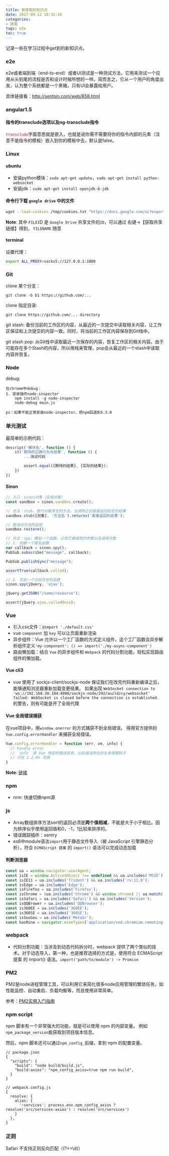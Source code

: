 ```yaml
---
title: 新获取的知识点
date: 2017-09-12 10:31:26
categories:
- 随笔
tags: e2e
toc: true
---
```


记录一些在学习过程中get到的新知识点。

### e2e
e2e或者端到端（end-to-end）或者UI测试是一种测试方法，它用来测试一个应用从头到尾的流程是否和设计时候所想的一样。简而言之，它从一个用户的角度出发，认为整个系统都是一个黑箱，只有UI会暴露给用户。

具体链接看：http://sentsin.com/web/658.html
<!--more-->
### angular1.5

#### 指令的transclude选项以及ng-transclude指令
<code style="color: #c7254e; background-color: #f9f2f4">transclude</code>字面意思就是嵌入，也就是说你需不需要将你的指令内部的元素（注意不是指令的模板）嵌入到你的模板中去，默认是false。

### Linux

#### ubuntu

- 安装python模块：`sudo apt-get update`，`sudo apt-get install python-websocket`
- 安装jdk：`sudo apt-get install openjdk-8-jdk`

#### 命令行下载 `google drive` 中的文件

```bash
wget --load-cookies /tmp/cookies.txt "https://docs.google.com/uc?export=download&confirm=$(wget --quiet --save-cookies /tmp/cookies.txt --keep-session-cookies --no-check-certificate 'https://docs.google.com/uc?export=download&id=FILEID' -O- | sed -rn 's/.*confirm=([0-9A-Za-z_]+).*/\1\n/p')&id=FILEID" -O FILENAME && rm -rf /tmp/cookies.txt
```

**Note**: 其中 `FILEI`D 是 `Google Drive` 共享文件的`ID`，可以通过 右键->【获取共享链接】得到， `FILENAME` 随意 

#### terminal

设置代理：
```bash
export ALL_PROXY=socks5://127.0.0.1:1080
```

### Git

clone 某个分支：
```
git clone -b b1 https://github.com/...
```
clone 指定目录:
```
git clone https://github.com/... directory
```

git stash: 备份当前的工作区的内容，从最近的一次提交中读取相关内容，让工作区保证和上次提交的内容一致。同时，将当前的工作区内容保存到Git栈中。

git stash pop: 从Git栈中读取最近一次保存的内容，恢复工作区的相关内容。由于可能存在多个Stash的内容，所以用栈来管理，pop会从最近的一个stash中读取内容并恢复。


### Node

debug:
```
在chrome中debug：
1. 安装插件node-inspector
    npm install -g node-inspector
    node-debug main.js

ps：如果不能正常安装node-inspector，把npm回退到5.3.0
```

### 单元测试

最简单的示例代码：
```javascript
descript('模块名', function () {
    it('期待的正确行为与结果', function () {  
        ...测试代码

        assert.equal({期待的结果}, {实际的结果});
    })
})

```
#### Sinon

```javascript
// 入口：sinon对象（全局对象）
const sandbox = sinon.sandbox.create();

// 方法：stub，替代对象原生的方法，当调用之后直接返回给定的结果
sandbox.stub({对象}, '方法名').returns('直接返回的结果');

// 取消对方法的监视
sandbox.restore();

// 方法：spy，模拟一个函数，记录它被调用的参数以及调用次数
// 1. 创建一个匿名函数
var callback = sinon.spy();
PubSub.subscribe("message", callback);

PubSub.publishSync("message");

assertTrue(callback.called);

// 2. 包装一个已经存在的函数
sinon.spy(jQuery, 'ajax');

jQuery.getJSON("/some/resource");

assert(jQuery.ajax.calledOnce);
```

### Vue

- 引入css文件：`@import './default.css'`
- vue `component` 加 `key` 可以让页面重新渲染
- 异步组件：Vue 允许以一个工厂函数的方式定义组件，这个工厂函数会异步解析组件定义`'my-component': () => import('./my-async-component')`
- 路由懒加载：结合 `Vue` 的异步组件和 `Webpack` 的代码分割功能，轻松实现路由组件的懒加载。

#### Vue cli3

- vue 使用了 sockjs-client/sockjs-node 保证我们在改完代码重新编译之后，能够通知浏览器重新加载变更结果。
如果出现 `WebSocket connection to 'ws://192.168.30.104:8080/sockjs-node/292/auzldzcy/websocket' failed: WebSocket is closed before the connection is established.` 的警告，则有可能是开了全局代理

#### Vue 全局错误捕获

在vue项目中，用`window.onerror` 的方式捕获不到全局错误。
得用官方提供的 `Vue.config.errorHandler` 来捕获全局错误。

```js
Vue.config.errorHandler = function (err, vm, info) {
  // handle error
  // `info` 是 Vue 特定的错误信息，比如错误所在的生命周期钩子
  // 只在 2.2.0+ 可用
}
```

**Note**: [链接](https://cn.vuejs.org/v2/api/#errorHandler)

### npm 

- nrm: 快速切换npm源

### js

- Array数组排序方法sort的返回必须是**两个值相减**，不能是大于小于相比。因为排序似乎使用返回值和0，-1，1比较来排序的。
- 错误跟踪插件：sentry
- es6中module语法`import`用于静态文件导入（被 JavaScript 引擎静态分析），符合 `ECMAScript 提案` 的 `import()` 语法可以完成动态加载

#### 判断浏览器
```javascript
const ua = window.navigator.userAgent;
const isIE = window.ActiveXObject !== undefined && ua.includes('MSIE');
const isIE11 = ua.includes('Trident') && ua.includes('rv:11.0');
const isEdge = ua.includes('Edge');
const isFirefox = ua.includes('Firefox');
const isChrome = (ua.includes('Chrome') && window.chrome) || ua.match('CriOS'); // 'CriOS'判断在ipad上是不是chrome
const isSafari = ua.includes('Safari') && ua.includes('Version');
const isQQBrower = ua.includes('QQBrowser');
const is360EE = ua.includes('360EE');
const is360SE = ua.includes('360SE');
const isSouGou = ua.includes('MetaSr');
const hasMine = navigator.mimeTypes['application/vnd.chromium.remoting-viewer']; // 360浏览器判断(ps: 不确定)
```

### webpack

- 代码分割功能：当涉及到动态代码拆分时，webpack 提供了两个类似的技术。对于动态导入，第一种，也是推荐选择的方式是，使用符合 ECMAScript 提案 的 import() 语法。`import('path/to/module') -> Promise`

### PM2

PM2是node进程管理工具，可以利用它来简化很多node应用管理的繁琐任务，如性能监控、自动重启、负载均衡等，而且使用非常简单。

参考：[PM2实用入门指南](http://www.cnblogs.com/chyingp/p/pm2-documentation.html)

### npm script

npm 脚本有一个非常强大的功能，就是可以使用 npm 的内部变量。
例如`npm_package_version`能获取到项目版本信息。

然后，npm 脚本还可以通过`npm_config_`前缀，拿到 npm 的配置变量。
```
// package.json
{
  "scripts": {
    "build": "node build/build.js",
    "build:axios": "npm_config_axios=true npm run build",
  }
}

// webpack.config.js
{
  resolve: {
    alias: {
      '~services': process.env.npm_config_axios ? resolve('src/services-axios') : resolve('src/services')
    }
  },
}
```

### 正则

Safari 不支持正则反向匹配（(?<=\d)）


